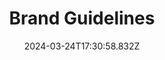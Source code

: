 ---
title: Brand Guidelines
url: https://www.brandguidelines.net
date: "2024-03-24T17:30:58.832Z"
collection:
  - Resource
type: Collections
kind: website
---